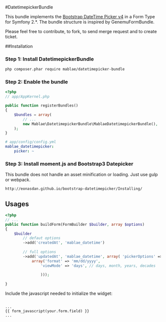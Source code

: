 #DatetimepickerBundle

This bundle implements the [Bootstrap DateTime Picker v4](http://eonasdan.github.io/bootstrap-datetimepicker/Installing/#bower-) in a Form Type for Symfony 2.*. The bundle structure is inspired by GenemuFormBundle.

Please feel free to contribute, to fork, to send merge request and to create ticket.

##Installation

### Step 1: Install DatetimepickerBundle

```bash
php composer.phar require mablae/datetimepicker-bundle
```

### Step 2: Enable the bundle

``` php
<?php
// app/AppKernel.php

public function registerBundles()
{
    $bundles = array(
        // ...
        new Mablae\DatetimepickerBundle\MablaeDatetimepickerBundle(),
    );
}
```

``` yml
# app/config/config.yml
mablae_datetimepicker:
    picker: ~
```

### Step 3: Install moment.js and Bootstrap3 Datepicker

This bundle does not handle an asset minification or loading. Just use gulp or webpack. 

```
http://eonasdan.github.io/bootstrap-datetimepicker/Installing/
```

## Usages

``` php
<?php
// ...
public function buildForm(FormBuilder $builder, array $options)
{
    $builder
        // defaut options
        ->add('createdAt', 'mablae_datetime') 
        
        // full options
        ->add('updatedAt', 'mablae_datetime', array( 'pickerOptions' =>
            array('format' => 'mm/dd/yyyy',
                'viewMode' => 'days', // days, month, years, decades
                                     
                ))); 
                
}
```


Include the javascript needed to initialize the widget: 

``` jinja2

...
{{ form_javascript(your.form.field) }}
...

```
